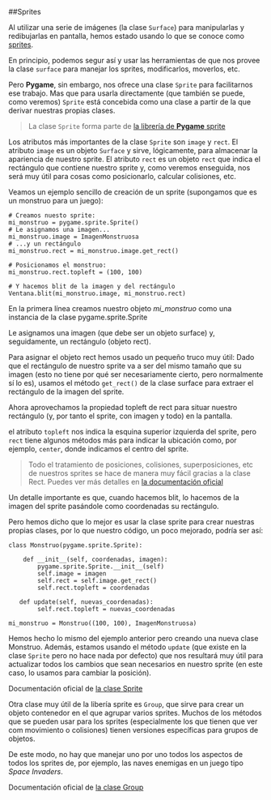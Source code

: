 ##Sprites

Al utilizar una serie de imágenes (la clase `Surface`) para manipularlas y redibujarlas en pantalla, hemos estado usando lo que se conoce como [sprites](http://es.wikipedia.org/wiki/Sprite_%28videojuegos%29).

En principio, podemos segur así y usar las herramientas de que nos provee la clase `surface` para manejar los sprites, modificarlos, moverlos, etc.

Pero **Pygame**, sin embargo, nos ofrece una clase `Sprite` para facilitarnos ese trabajo. Mas que para usarla directamente (que también se puede, como veremos) `Sprite` está concebida como una clase a partir de la que derivar nuestras propias clases.

> La clase `Sprite` forma parte de [la librería de **Pygame** sprite](http://www.pygame.org/docs/ref/sprite.html)

Los atributos más importantes de la clase `Sprite` son `image` y `rect`. El atributo `image` es un objeto `Surface` y sirve, lógicamente, para almacenar la apariencia de nuestro sprite. El atributo `rect` es un objeto `rect` que indica el rectángulo que contiene nuestro sprite y, como veremos enseguida, nos será muy útil para cosas como posicionarlo, calcular colisiones, etc.

Veamos un ejemplo sencillo de creación de un sprite (supongamos que es un monstruo para un juego):

```
# Creamos nuesto sprite:
mi_monstruo = pygame.sprite.Sprite()
# Le asignamos una imagen...
mi_monstruo.image = ImagenMonstruosa
# ...y un rectángulo
mi_monstruo.rect = mi_monstruo.image.get_rect()

# Posicionamos el monstruo:
mi_monstruo.rect.topleft = (100, 100)

# Y hacemos blit de la imagen y del rectángulo
Ventana.blit(mi_monstruo.image, mi_monstruo.rect)
```

En la primera línea creamos nuestro objeto *mi_monstruo* como una instancia de la clase pygame.sprite.Sprite

Le asignamos una imagen (que debe ser un objeto surface) y, seguidamente, un rectángulo (objeto rect).

Para asignar el objeto rect hemos usado un pequeño truco muy útil: Dado que el rectángulo de nuestro sprite va a ser del mismo tamaño que su imagen (esto no tiene por qué ser necesariamente cierto, pero normalmente sí lo es), usamos el método `get_rect()` de la clase surface para extraer el rectángulo de la imagen del sprite.

Ahora aprovechamos la propiedad topleft de rect para situar nuestro rectángulo (y, por tanto el sprite, con imagen y todo) en la pantalla.

el atributo `topleft` nos indica la esquina superior izquierda del sprite, pero `rect` tiene algunos métodos más para indicar la ubicación como, por ejemplo, `center`, donde indicamos el centro del sprite. 

> Todo el tratamiento de posiciones, colisiones, superposiciones, etc de nuestros sprites se hace de manera muy fácil gracias a la clase Rect. Puedes ver más detalles en [la documentación oficial](http://www.pygame.org/docs/ref/rect.html) 

Un detalle importante es que, cuando hacemos blit, lo hacemos de la imagen del sprite pasándole como coordenadas su rectángulo.

Pero hemos dicho que lo mejor es usar la clase sprite para crear nuestras propias clases, por lo que nuestro código, un poco mejorado, podría ser así: 

```
class Monstruo(pygame.sprite.Sprite):

    def __init__(self, coordenadas, imagen):
        pygame.sprite.Sprite.__init__(self)
        self.image = imagen
        self.rect = self.image.get_rect()
        self.rect.topleft = coordenadas

   def update(self, nuevas_coordenadas):
        self.rect.topleft = nuevas_coordenadas

mi_monstruo = Monstruo((100, 100), ImagenMonstruosa)
```

Hemos hecho lo mismo del ejemplo anterior pero creando una nueva clase Monstruo. Además, estamos usando el método `update` (que existe en la clase `Sprite` pero no hace nada por defecto) que nos resultará muy útil para actualizar todos los cambios  que sean necesarios en nuestro sprite (en este caso, lo usamos para cambiar la posición).

Documentación oficial de [la clase Sprite](http://www.pygame.org/docs/ref/sprite.html#pygame.sprite.Sprite)

Otra clase muy útil de la libería sprite es `Group`, que sirve para crear un objeto contenedor en el que agrupar varios sprites. Muchos de los métodos que se pueden usar para los sprites (especialmente los que tienen que ver com movimiento o colisiones) tienen versiones específicas para grupos de objetos.

De este modo, no hay que manejar uno por uno todos los aspectos de todos los sprites de, por ejemplo, las naves enemigas en un juego tipo *Space Invaders*.

Documentación oficial de [la clase Group](http://www.pygame.org/docs/ref/sprite.html#pygame.sprite.Group)
